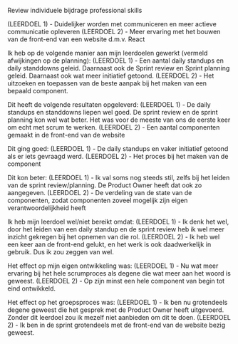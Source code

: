 Review individuele bijdrage professional skills

(LEERDOEL 1) - Duidelijker worden met communiceren en meer actieve communicatie opleveren
(LEERDOEL 2) - Meer ervaring met het bouwen van de front-end van een website d.m.v. React

Ik heb op de volgende manier aan mijn leerdoelen gewerkt (vermeld afwijkingen op de planning):
(LEERDOEL 1) - Een aantal daily standups en daily standdowns geleid. Daarnaast ook de Sprint review en Sprint planning geleid. Daarnaast ook wat meer initiatief getoond.
(LEERDOEL 2) - Het uitzoeken en toepassen van de beste aanpak bij het maken van een bepaald component.

Dit heeft de volgende resultaten opgeleverd:
(LEERDOEL 1) - De daily standups en standdowns liepen wel goed. De sprint review en de sprint planning kon wel wat beter. Het was voor de meeste van ons de eerste keer om echt met scrum te werken.
(LEERDOEL 2) - Een aantal componenten gemaakt in de front-end van de website

Dit ging goed:
(LEERDOEL 1) - De daily standups en vaker initiatief getoond als er iets gevraagd werd.
(LEERDOEL 2) - Het proces bij het maken van de component

Dit kon beter:
(LEERDOEL 1) - Ik val soms nog steeds stil, zelfs bij het leiden van de sprint review/planning. De Product Owner heeft dat ook zo aangegeven.
(LEERDOEL 2) - De verdeling van de state van de componenten, zodat componenten zoveel mogelijk zijn eigen verantwoordelijkheid heeft

Ik heb mijn leerdoel wel/niet bereikt omdat:
(LEERDOEL 1) - Ik denk het wel, door het leiden van een daily standup en de sprint review heb ik wel meer inzicht gekregen bij het opnemen van die rol.
(LEERDOEL 2) - Ik heb wel een keer aan de front-end gelukt, en het werk is ook daadwerkelijk in gebruik. Dus ik zou zeggen van wel.

Het effect op mijn eigen ontwikkeling was:
(LEERDOEL 1) - Nu wat meer ervaring bij het hele scrumproces als degene die wat meer aan het woord is geweest.
(LEERDOEL 2) - Op zijn minst een hele component van begin tot eind ontwikkeld.

Het effect op het groepsproces was:
(LEERDOEL 1) - Ik ben nu grotendeels degene geweest die het gesprek met de Product Owner heeft uitgevoerd. Zonder dit leerdoel zou ik mezelf niet aanbieden om dit te doen.
(LEERDOEL 2) - Ik ben in de sprint grotendeels met de front-end van de website bezig geweest.




